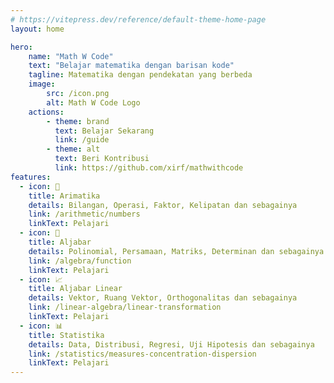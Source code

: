 ```yaml
---
# https://vitepress.dev/reference/default-theme-home-page
layout: home

hero:
    name: "Math W Code"
    text: "Belajar matematika dengan barisan kode"
    tagline: Matematika dengan pendekatan yang berbeda
    image:
        src: /icon.png
        alt: Math W Code Logo
    actions:
        - theme: brand
          text: Belajar Sekarang
          link: /guide
        - theme: alt
          text: Beri Kontribusi
          link: https://github.com/xirf/mathwithcode
features:
  - icon: 🔢
    title: Arimatika
    details: Bilangan, Operasi, Faktor, Kelipatan dan sebagainya
    link: /arithmetic/numbers
    linkText: Pelajari
  - icon: 📐
    title: Aljabar
    details: Polinomial, Persamaan, Matriks, Determinan dan sebagainya
    link: /algebra/function
    linkText: Pelajari
  - icon: 📈
    title: Aljabar Linear
    details: Vektor, Ruang Vektor, Orthogonalitas dan sebagainya
    link: /linear-algebra/linear-transformation
    linkText: Pelajari
  - icon: 📊
    title: Statistika
    details: Data, Distribusi, Regresi, Uji Hipotesis dan sebagainya
    link: /statistics/measures-concentration-dispersion
    linkText: Pelajari
---
```


<script setup>
  import Home from '@theme/components/HomePage.vue'
</script>

<Home />

<style>
:root {
  --vp-home-hero-name-color: transparent;
  --vp-home-hero-name-background: -webkit-linear-gradient(120deg, #f6c79f 30%, #35dada);

  --vp-home-hero-image-background-image: linear-gradient(-45deg, #f6c79f 50%, #35dada 50%);
  --vp-home-hero-image-filter: blur(44px);
}

@media (min-width: 640px) {
  :root {
    --vp-home-hero-image-filter: blur(56px);
  }
}

@media (min-width: 960px) {
  :root {
    --vp-home-hero-image-filter: blur(68px);
  }
}
</style>
